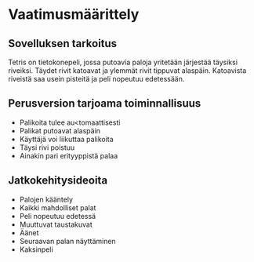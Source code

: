 # Vaatimusmäärittely
## Sovelluksen tarkoitus
Tetris on tietokonepeli, jossa putoavia paloja yritetään järjestää täysiksi riveiksi. Täydet rivit katoavat ja ylemmät rivit tippuvat alaspäin. Katoavista riveistä saa usein pisteitä ja peli nopeutuu edetessään.

## Perusversion tarjoama toiminnallisuus
- Palikoita tulee au<tomaattisesti
- Palikat putoavat alaspäin
- Käyttäjä voi liikuttaa palikoita
- Täysi rivi poistuu
- Ainakin pari erityyppistä palaa

## Jatkokehitysideoita
- Palojen kääntely
- Kaikki mahdolliset palat
- Peli nopeutuu edetessä
- Muuttuvat taustakuvat
- Äänet
- Seuraavan palan näyttäminen
- Kaksinpeli
